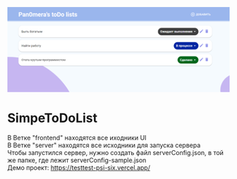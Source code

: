 ![Пример](https://github.com/ARTESS-PLAY/SimpeToDoList/blob/main/sample.png)
# SimpeToDoList
В Ветке "frontend" находятся все иходники UI <br/>
В Ветке "server" находятся все исходники для запуска сервера<br/>
Чтобы запустился сервер, нужно создать файл serverConfig.json, в той же папке, где лежит serverConfig-sample.json<br/>
Демо проект: https://testtest-psi-six.vercel.app/
